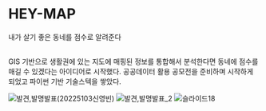 # HEY-MAP
내가 살기 좋은 동네를 점수로 알려준다
##
GIS 기반으로 생활권에 있는 지도에 매핑된 정보를 통합해서 분석한다면 동네에 점수를 매길 수 있겠다는 아이디어로 시작했다. 공공데이터 활용 공모전을 준비하며 시작하게 되었고 파이썬 기반 기술스텍을 쌓았다. 
 
![발견,발명발표(20225103신영빈)](https://github.com/youngbin03/HEY-MAP/assets/87307678/85aafe14-db83-4d14-bdcd-7f390ea40d38)
![발견,발명발표_2](https://github.com/youngbin03/HEY-MAP/assets/87307678/1ba42525-e9de-4432-a0d1-0f518728eed2)
![슬라이드18](https://github.com/youngbin03/HEY-MAP/assets/87307678/977989b6-0817-448c-adab-2040b0696f24)
